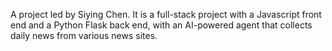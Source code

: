 A project led by Siying Chen. It is a full-stack project with a Javascript front end and a Python Flask back end, with an AI-powered agent that collects daily news from various news sites.